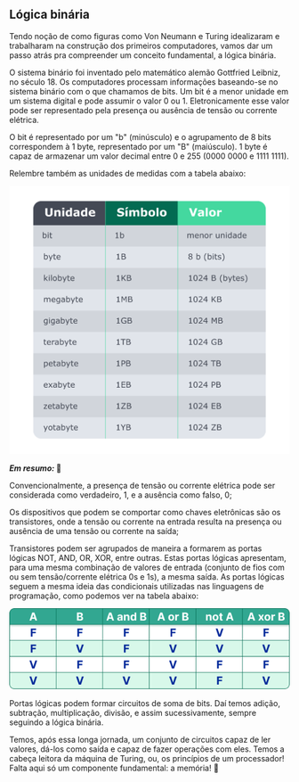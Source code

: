## Lógica binária

Tendo noção de como figuras como Von Neumann e Turing idealizaram e trabalharam na construção dos primeiros computadores, vamos dar um passo atrás pra compreender um conceito fundamental, a lógica binária.

O sistema binário foi inventado pelo matemático alemão Gottfried Leibniz, no século 18. Os computadores processam informações baseando-se no sistema binário com o que chamamos de bits. Um bit é a menor unidade em um sistema digital e pode assumir o valor 0 ou 1. Eletronicamente esse valor pode ser representado pela presença ou ausência de tensão ou corrente elétrica.

O bit é representado por um "b" (minúsculo) e o agrupamento de 8 bits correspondem à 1 byte, representado por um "B" (maiúsculo). 1 byte é capaz de armazenar um valor decimal entre 0 e 255 (0000 0000 e 1111 1111).

Relembre também as unidades de medidas com a tabela abaixo:

<img src='bits_bytes-.jpg'>

**_Em resumo:_ 📝**

Convencionalmente, a presença de tensão ou corrente elétrica pode ser considerada como verdadeiro, 1, e a ausência como falso, 0;

Os dispositivos que podem se comportar como chaves eletrônicas são os transistores, onde a tensão ou corrente na entrada resulta na presença ou ausência de uma tensão ou corrente na saída;

Transistores podem ser agrupados de maneira a formarem as portas lógicas NOT, AND, OR, XOR, entre outras. Estas portas lógicas apresentam, para uma mesma combinação de valores de entrada (conjunto de fios com ou sem tensão/corrente elétrica 0s e 1s), a mesma saída. As portas lógicas seguem a mesma ideia das condicionais utilizadas nas linguagens de programação, como podemos ver na tabela abaixo:

<img src='truth-table-.jpg'>

Portas lógicas podem formar circuitos de soma de bits. Daí temos adição, subtração, multiplicação, divisão, e assim sucessivamente, sempre seguindo a lógica binária.

Temos, após essa longa jornada, um conjunto de circuitos capaz de ler valores, dá-los como saída e capaz de fazer operações com eles. Temos a cabeça leitora da máquina de Turing, ou, os princípios de um processador! Falta aqui só um componente fundamental: a memória! 🧠

